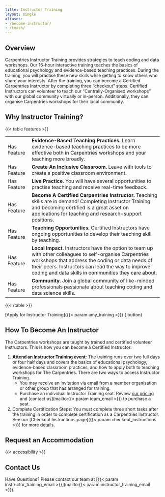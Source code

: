 ```yaml
---
title: Instructor Training
layout: single
aliases:
- /become-instructor/
- /teach/
---
```



## Overview 

Carpentries Instructor Training provides strategies to teach coding and data workshops. Our 16-hour interactive training teaches the basics of educational psychology and evidence-based teaching practices. During the training, you will practise these new skills while getting to know others who share your interests. After the training, you can become a Certified Carpentries Instructor by completing three “checkout” steps. Certified Instructors can volunteer to teach our “Centrally-Organised workshops” with our global community virtually or in-person. Additionally, they can organise Carpentries workshops for their local community.

## Why Instructor Training?


{{< table features >}}
<table>
    <tr>
        <td>Has Feature</td>
        <td><b>Evidence-Based Teaching Practices.</b> Learn evidence-based teaching practices to be more effective both in Carpentries workshops and your teaching more broadly.</td>
    </tr>
    <tr>
        <td>Has Feature</td>
        <td><b>Create An Inclusive Classroom.</b> Leave with tools to create a positive classroom environment.</td>
    </tr>
    <tr>
        <td>Has Feature</td>
        <td><b>Live Practice.</b> You will have several opportunities to practise teaching and receive real-time feedback.</td>
    </tr>
    <tr>
        <td>Has Feature</td>
        <td><b>Become A Certified Carpentries Instructor.</b> Teaching skills are in demand! Completing Instructor Training and becoming certified is a great asset on applications for teaching and research-support positions.</td>
    </tr>   
    <tr>
        <td>Has Feature</td>
        <td><b>Teaching Opportunities.</b> Certified Instructors have ongoing opportunities to develop their teaching skill by teaching.</td>
    </tr>   
    <tr>
        <td>Has Feature</td>
        <td><b>Local Impact.</b> Instructors have the option to team up with other colleagues to self-organise Carpentries workshops that address the coding or data needs of their peers. Instructors can lead the way to improve coding and data skills in communities they care about.</td>
    </tr>   
    <tr>
        <td>Has Feature</td>
        <td><b>Community.</b> Join a global community of like-minded professionals passionate about teaching coding and data science skills.</td>
    </tr>   


</table>
{{< /table >}}

[Apply for Instructor Training]({{< param amy_training >}})
{.button}

## How To Become An Instructor

The Carpentries workshops are taught by trained and certified volunteer Instructors. This is how you can become a Certified Instructor:

1. **[Attend an Instructor Training event](https://carpentries.github.io/instructor-training/training_calendar.html):** The training runs over two full days or four half days and covers the basics of educational psychology, evidence-based classroom practices, and how to apply both to teaching workshops for The Carpentries. There are two ways to access Instructor Training. 
    - You may receive an invitation via email from a member organisation or other group that has arranged for training.
    - Purchase an individual Instructor Training seat. Review [our pricing](/support/pricing#instructor-training-pricing) and  [contact us](mailto:{{< param team_email >}}) to purchase a seat.
1. Complete Certification Steps: You must complete three short tasks after the training in order to complete certification as a Carpentries Instructor. See our [Checkout Instructions page]({{< param checkout_instructions >}}) for more details.


## Request an Accommodation 

{{< accessibility >}}

## Contact Us

Have Questions? Please contact our team at [{{< param instructor_training_email >}}](mailto:{{< param instructor_training_email >}}).

